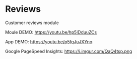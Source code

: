 # Reviews
Customer reviews module

Moule DEMO: https://youtu.be/hp5IDduuZCs

App DEMO: https://youtu.be/p5fqJuJXYno

Google PageSpeed Insights: https://i.imgur.com/QaQ4tsp.png
